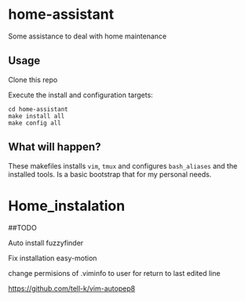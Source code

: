# home-assistant

Some assistance to deal with home maintenance

## Usage

Clone this repo

Execute the install and configuration targets:

  ```
  cd home-assistant
  make install all
  make config all
  ```

## What will happen?

These makefiles installs `vim`, `tmux` and configures `bash_aliases` and the
installed tools.
Is a basic bootstrap that for my personal needs.
# Home_instalation


##TODO

Auto install fuzzyfinder

Fix installation easy-motion

change permisions of .viminfo to user for return to last edited line

https://github.com/tell-k/vim-autopep8

